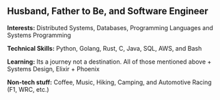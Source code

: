 Husband, Father to Be, and Software Engineer
---

**Interests:** Distributed Systems, Databases, Programming Languages and Systems Programming

**Technical Skills:** Python, Golang, Rust, C, Java, SQL, AWS, and Bash

**Learning:** Its a journey not a destination. All of those mentioned above + Systems Design, Elixir + Phoenix

**Non-tech stuff:** Coffee, Music, Hiking, Camping, and Automotive Racing (F1, WRC, etc.) 
